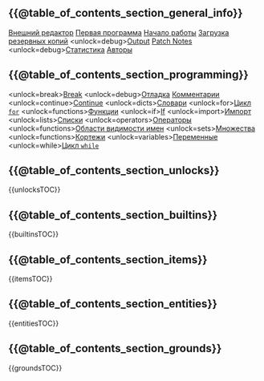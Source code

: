 ## {{@table_of_contents_section_general_info}}
[Внешний редактор](docs/external_editor.md)      [Первая программа](docs/first_program.md)      [Начало работы](docs/getting_started.md)      [Загрузка резервных копий](docs/backup.md)      <unlock=debug>[Output](docs/output.md)      </unlock>[Patch Notes](docs/patchnotes.md)      <unlock=debug>[Статистика](docs/stats.md)      </unlock>      [Авторы](docs/credits.md)

## {{@table_of_contents_section_programming}}
<unlock=break>[Break](docs/scripting/break.md)      </unlock><unlock=debug>[Отладка](docs/scripting/debug.md)      </unlock>[Комментарии](docs/scripting/comments.md)      <unlock=continue>[Continue](docs/scripting/continue.md)      </unlock><unlock=dicts>[Словари](docs/scripting/dicts.md)      </unlock><unlock=for>[Цикл `for`](docs/scripting/for.md)      </unlock><unlock=functions>[Функции](docs/scripting/functions.md)      </unlock><unlock=if>[If](docs/scripting/if.md)      </unlock><unlock=import>[Импорт](docs/scripting/import.md)      </unlock><unlock=lists>[Списки](docs/scripting/lists.md)      </unlock><unlock=operators>[Операторы](docs/scripting/operators.md)      </unlock><unlock=functions>[Области видимости имен](docs/scripting/scopes.md)      </unlock><unlock=sets>[Множества](docs/scripting/sets.md)      </unlock><unlock=functions>[Кортежи](docs/scripting/tuples.md)      </unlock><unlock=variables>[Переменные](docs/scripting/variables.md)      </unlock><unlock=while>[Цикл `while`](docs/scripting/while.md)      </unlock>

## {{@table_of_contents_section_unlocks}}
{{unlocksTOC}}

## {{@table_of_contents_section_builtins}}
{{builtinsTOC}}

## {{@table_of_contents_section_items}}
{{itemsTOC}}

## {{@table_of_contents_section_entities}}
{{entitiesTOC}}

## {{@table_of_contents_section_grounds}}
{{groundsTOC}}